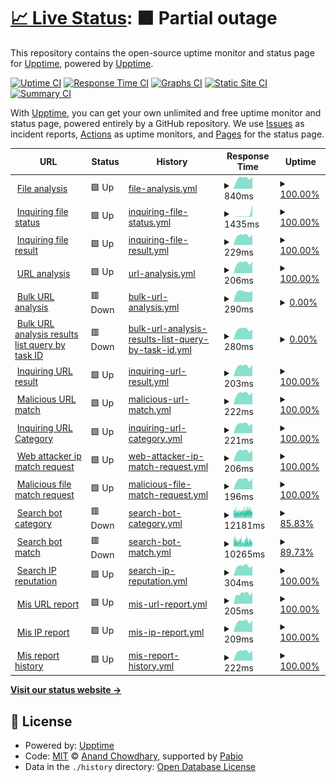 # [📈 Live Status](https://demo.upptime.js.org): <!--live status--> **🟧 Partial outage**

This repository contains the open-source uptime monitor and status page for [Upptime](https://upptime.js.org), powered by [Upptime](https://github.com/upptime/upptime).

[![Uptime CI](https://github.com/monitorapp-aicc/ailabs-status/workflows/Uptime%20CI/badge.svg)](https://github.com/monitorapp-aicc/ailabs-status/actions?query=workflow%3A%22Uptime+CI%22)
[![Response Time CI](https://github.com/monitorapp-aicc/ailabs-status/workflows/Response%20Time%20CI/badge.svg)](https://github.com/monitorapp-aicc/ailabs-status/actions?query=workflow%3A%22Response+Time+CI%22)
[![Graphs CI](https://github.com/monitorapp-aicc/ailabs-status/workflows/Graphs%20CI/badge.svg)](https://github.com/monitorapp-aicc/ailabs-status/actions?query=workflow%3A%22Graphs+CI%22)
[![Static Site CI](https://github.com/monitorapp-aicc/ailabs-status/workflows/Static%20Site%20CI/badge.svg)](https://github.com/monitorapp-aicc/ailabs-status/actions?query=workflow%3A%22Static+Site+CI%22)
[![Summary CI](https://github.com/monitorapp-aicc/ailabs-status/workflows/Summary%20CI/badge.svg)](https://github.com/monitorapp-aicc/ailabs-status/actions?query=workflow%3A%22Summary+CI%22)

With [Upptime](https://upptime.js.org), you can get your own unlimited and free uptime monitor and status page, powered entirely by a GitHub repository. We use [Issues](https://github.com/upptime/upptime/issues) as incident reports, [Actions](https://github.com/monitorapp-aicc/ailabs-status/actions) as uptime monitors, and [Pages](https://demo.upptime.js.org) for the status page.

<!--start: status pages-->
<!-- This summary is generated by Upptime (https://github.com/upptime/upptime) -->
<!-- Do not edit this manually, your changes will be overwritten -->
<!-- prettier-ignore -->
| URL | Status | History | Response Time | Uptime |
| --- | ------ | ------- | ------------- | ------ |
| <img alt="" src="https://icons.duckduckgo.com/ip3/ailabs-api.monitorapp.com.ico" height="13"> [File analysis](https://ailabs-api.monitorapp.com/v1/analysis/file) | 🟩 Up | [file-analysis.yml](https://github.com/monitorapp-aicc/ailabs-status/commits/HEAD/history/file-analysis.yml) | <details><summary><img alt="Response time graph" src="./graphs/file-analysis/response-time-week.png" height="20"> 840ms</summary><br><a href="https://monitorapp-aicc.github.io/ailabs-status/history/file-analysis"><img alt="Response time 813" src="https://img.shields.io/endpoint?url=https%3A%2F%2Fraw.githubusercontent.com%2Fmonitorapp-aicc%2Failabs-status%2FHEAD%2Fapi%2Ffile-analysis%2Fresponse-time.json"></a><br><a href="https://monitorapp-aicc.github.io/ailabs-status/history/file-analysis"><img alt="24-hour response time 928" src="https://img.shields.io/endpoint?url=https%3A%2F%2Fraw.githubusercontent.com%2Fmonitorapp-aicc%2Failabs-status%2FHEAD%2Fapi%2Ffile-analysis%2Fresponse-time-day.json"></a><br><a href="https://monitorapp-aicc.github.io/ailabs-status/history/file-analysis"><img alt="7-day response time 840" src="https://img.shields.io/endpoint?url=https%3A%2F%2Fraw.githubusercontent.com%2Fmonitorapp-aicc%2Failabs-status%2FHEAD%2Fapi%2Ffile-analysis%2Fresponse-time-week.json"></a><br><a href="https://monitorapp-aicc.github.io/ailabs-status/history/file-analysis"><img alt="30-day response time 857" src="https://img.shields.io/endpoint?url=https%3A%2F%2Fraw.githubusercontent.com%2Fmonitorapp-aicc%2Failabs-status%2FHEAD%2Fapi%2Ffile-analysis%2Fresponse-time-month.json"></a><br><a href="https://monitorapp-aicc.github.io/ailabs-status/history/file-analysis"><img alt="1-year response time 813" src="https://img.shields.io/endpoint?url=https%3A%2F%2Fraw.githubusercontent.com%2Fmonitorapp-aicc%2Failabs-status%2FHEAD%2Fapi%2Ffile-analysis%2Fresponse-time-year.json"></a></details> | <details><summary><a href="https://monitorapp-aicc.github.io/ailabs-status/history/file-analysis">100.00%</a></summary><a href="https://monitorapp-aicc.github.io/ailabs-status/history/file-analysis"><img alt="All-time uptime 97.05%" src="https://img.shields.io/endpoint?url=https%3A%2F%2Fraw.githubusercontent.com%2Fmonitorapp-aicc%2Failabs-status%2FHEAD%2Fapi%2Ffile-analysis%2Fuptime.json"></a><br><a href="https://monitorapp-aicc.github.io/ailabs-status/history/file-analysis"><img alt="24-hour uptime 100.00%" src="https://img.shields.io/endpoint?url=https%3A%2F%2Fraw.githubusercontent.com%2Fmonitorapp-aicc%2Failabs-status%2FHEAD%2Fapi%2Ffile-analysis%2Fuptime-day.json"></a><br><a href="https://monitorapp-aicc.github.io/ailabs-status/history/file-analysis"><img alt="7-day uptime 100.00%" src="https://img.shields.io/endpoint?url=https%3A%2F%2Fraw.githubusercontent.com%2Fmonitorapp-aicc%2Failabs-status%2FHEAD%2Fapi%2Ffile-analysis%2Fuptime-week.json"></a><br><a href="https://monitorapp-aicc.github.io/ailabs-status/history/file-analysis"><img alt="30-day uptime 100.00%" src="https://img.shields.io/endpoint?url=https%3A%2F%2Fraw.githubusercontent.com%2Fmonitorapp-aicc%2Failabs-status%2FHEAD%2Fapi%2Ffile-analysis%2Fuptime-month.json"></a><br><a href="https://monitorapp-aicc.github.io/ailabs-status/history/file-analysis"><img alt="1-year uptime 97.05%" src="https://img.shields.io/endpoint?url=https%3A%2F%2Fraw.githubusercontent.com%2Fmonitorapp-aicc%2Failabs-status%2FHEAD%2Fapi%2Ffile-analysis%2Fuptime-year.json"></a></details>
| <img alt="" src="https://icons.duckduckgo.com/ip3/ailabs-api.monitorapp.com.ico" height="13"> [Inquiring file status](https://ailabs-api.monitorapp.com/v1/analysis/file/status?id=100) | 🟩 Up | [inquiring-file-status.yml](https://github.com/monitorapp-aicc/ailabs-status/commits/HEAD/history/inquiring-file-status.yml) | <details><summary><img alt="Response time graph" src="./graphs/inquiring-file-status/response-time-week.png" height="20"> 1435ms</summary><br><a href="https://monitorapp-aicc.github.io/ailabs-status/history/inquiring-file-status"><img alt="Response time 574" src="https://img.shields.io/endpoint?url=https%3A%2F%2Fraw.githubusercontent.com%2Fmonitorapp-aicc%2Failabs-status%2FHEAD%2Fapi%2Finquiring-file-status%2Fresponse-time.json"></a><br><a href="https://monitorapp-aicc.github.io/ailabs-status/history/inquiring-file-status"><img alt="24-hour response time 7482" src="https://img.shields.io/endpoint?url=https%3A%2F%2Fraw.githubusercontent.com%2Fmonitorapp-aicc%2Failabs-status%2FHEAD%2Fapi%2Finquiring-file-status%2Fresponse-time-day.json"></a><br><a href="https://monitorapp-aicc.github.io/ailabs-status/history/inquiring-file-status"><img alt="7-day response time 1435" src="https://img.shields.io/endpoint?url=https%3A%2F%2Fraw.githubusercontent.com%2Fmonitorapp-aicc%2Failabs-status%2FHEAD%2Fapi%2Finquiring-file-status%2Fresponse-time-week.json"></a><br><a href="https://monitorapp-aicc.github.io/ailabs-status/history/inquiring-file-status"><img alt="30-day response time 786" src="https://img.shields.io/endpoint?url=https%3A%2F%2Fraw.githubusercontent.com%2Fmonitorapp-aicc%2Failabs-status%2FHEAD%2Fapi%2Finquiring-file-status%2Fresponse-time-month.json"></a><br><a href="https://monitorapp-aicc.github.io/ailabs-status/history/inquiring-file-status"><img alt="1-year response time 574" src="https://img.shields.io/endpoint?url=https%3A%2F%2Fraw.githubusercontent.com%2Fmonitorapp-aicc%2Failabs-status%2FHEAD%2Fapi%2Finquiring-file-status%2Fresponse-time-year.json"></a></details> | <details><summary><a href="https://monitorapp-aicc.github.io/ailabs-status/history/inquiring-file-status">100.00%</a></summary><a href="https://monitorapp-aicc.github.io/ailabs-status/history/inquiring-file-status"><img alt="All-time uptime 96.75%" src="https://img.shields.io/endpoint?url=https%3A%2F%2Fraw.githubusercontent.com%2Fmonitorapp-aicc%2Failabs-status%2FHEAD%2Fapi%2Finquiring-file-status%2Fuptime.json"></a><br><a href="https://monitorapp-aicc.github.io/ailabs-status/history/inquiring-file-status"><img alt="24-hour uptime 100.00%" src="https://img.shields.io/endpoint?url=https%3A%2F%2Fraw.githubusercontent.com%2Fmonitorapp-aicc%2Failabs-status%2FHEAD%2Fapi%2Finquiring-file-status%2Fuptime-day.json"></a><br><a href="https://monitorapp-aicc.github.io/ailabs-status/history/inquiring-file-status"><img alt="7-day uptime 100.00%" src="https://img.shields.io/endpoint?url=https%3A%2F%2Fraw.githubusercontent.com%2Fmonitorapp-aicc%2Failabs-status%2FHEAD%2Fapi%2Finquiring-file-status%2Fuptime-week.json"></a><br><a href="https://monitorapp-aicc.github.io/ailabs-status/history/inquiring-file-status"><img alt="30-day uptime 100.00%" src="https://img.shields.io/endpoint?url=https%3A%2F%2Fraw.githubusercontent.com%2Fmonitorapp-aicc%2Failabs-status%2FHEAD%2Fapi%2Finquiring-file-status%2Fuptime-month.json"></a><br><a href="https://monitorapp-aicc.github.io/ailabs-status/history/inquiring-file-status"><img alt="1-year uptime 96.75%" src="https://img.shields.io/endpoint?url=https%3A%2F%2Fraw.githubusercontent.com%2Fmonitorapp-aicc%2Failabs-status%2FHEAD%2Fapi%2Finquiring-file-status%2Fuptime-year.json"></a></details>
| <img alt="" src="https://icons.duckduckgo.com/ip3/ailabs-api.monitorapp.com.ico" height="13"> [Inquiring file result](https://ailabs-api.monitorapp.com/v1/analysis/file/result?id=100) | 🟩 Up | [inquiring-file-result.yml](https://github.com/monitorapp-aicc/ailabs-status/commits/HEAD/history/inquiring-file-result.yml) | <details><summary><img alt="Response time graph" src="./graphs/inquiring-file-result/response-time-week.png" height="20"> 229ms</summary><br><a href="https://monitorapp-aicc.github.io/ailabs-status/history/inquiring-file-result"><img alt="Response time 338" src="https://img.shields.io/endpoint?url=https%3A%2F%2Fraw.githubusercontent.com%2Fmonitorapp-aicc%2Failabs-status%2FHEAD%2Fapi%2Finquiring-file-result%2Fresponse-time.json"></a><br><a href="https://monitorapp-aicc.github.io/ailabs-status/history/inquiring-file-result"><img alt="24-hour response time 248" src="https://img.shields.io/endpoint?url=https%3A%2F%2Fraw.githubusercontent.com%2Fmonitorapp-aicc%2Failabs-status%2FHEAD%2Fapi%2Finquiring-file-result%2Fresponse-time-day.json"></a><br><a href="https://monitorapp-aicc.github.io/ailabs-status/history/inquiring-file-result"><img alt="7-day response time 229" src="https://img.shields.io/endpoint?url=https%3A%2F%2Fraw.githubusercontent.com%2Fmonitorapp-aicc%2Failabs-status%2FHEAD%2Fapi%2Finquiring-file-result%2Fresponse-time-week.json"></a><br><a href="https://monitorapp-aicc.github.io/ailabs-status/history/inquiring-file-result"><img alt="30-day response time 594" src="https://img.shields.io/endpoint?url=https%3A%2F%2Fraw.githubusercontent.com%2Fmonitorapp-aicc%2Failabs-status%2FHEAD%2Fapi%2Finquiring-file-result%2Fresponse-time-month.json"></a><br><a href="https://monitorapp-aicc.github.io/ailabs-status/history/inquiring-file-result"><img alt="1-year response time 338" src="https://img.shields.io/endpoint?url=https%3A%2F%2Fraw.githubusercontent.com%2Fmonitorapp-aicc%2Failabs-status%2FHEAD%2Fapi%2Finquiring-file-result%2Fresponse-time-year.json"></a></details> | <details><summary><a href="https://monitorapp-aicc.github.io/ailabs-status/history/inquiring-file-result">100.00%</a></summary><a href="https://monitorapp-aicc.github.io/ailabs-status/history/inquiring-file-result"><img alt="All-time uptime 96.73%" src="https://img.shields.io/endpoint?url=https%3A%2F%2Fraw.githubusercontent.com%2Fmonitorapp-aicc%2Failabs-status%2FHEAD%2Fapi%2Finquiring-file-result%2Fuptime.json"></a><br><a href="https://monitorapp-aicc.github.io/ailabs-status/history/inquiring-file-result"><img alt="24-hour uptime 100.00%" src="https://img.shields.io/endpoint?url=https%3A%2F%2Fraw.githubusercontent.com%2Fmonitorapp-aicc%2Failabs-status%2FHEAD%2Fapi%2Finquiring-file-result%2Fuptime-day.json"></a><br><a href="https://monitorapp-aicc.github.io/ailabs-status/history/inquiring-file-result"><img alt="7-day uptime 100.00%" src="https://img.shields.io/endpoint?url=https%3A%2F%2Fraw.githubusercontent.com%2Fmonitorapp-aicc%2Failabs-status%2FHEAD%2Fapi%2Finquiring-file-result%2Fuptime-week.json"></a><br><a href="https://monitorapp-aicc.github.io/ailabs-status/history/inquiring-file-result"><img alt="30-day uptime 99.95%" src="https://img.shields.io/endpoint?url=https%3A%2F%2Fraw.githubusercontent.com%2Fmonitorapp-aicc%2Failabs-status%2FHEAD%2Fapi%2Finquiring-file-result%2Fuptime-month.json"></a><br><a href="https://monitorapp-aicc.github.io/ailabs-status/history/inquiring-file-result"><img alt="1-year uptime 96.73%" src="https://img.shields.io/endpoint?url=https%3A%2F%2Fraw.githubusercontent.com%2Fmonitorapp-aicc%2Failabs-status%2FHEAD%2Fapi%2Finquiring-file-result%2Fuptime-year.json"></a></details>
| <img alt="" src="https://icons.duckduckgo.com/ip3/ailabs-api.monitorapp.com.ico" height="13"> [URL analysis](https://ailabs-api.monitorapp.com/v1/analysis/url) | 🟩 Up | [url-analysis.yml](https://github.com/monitorapp-aicc/ailabs-status/commits/HEAD/history/url-analysis.yml) | <details><summary><img alt="Response time graph" src="./graphs/url-analysis/response-time-week.png" height="20"> 206ms</summary><br><a href="https://monitorapp-aicc.github.io/ailabs-status/history/url-analysis"><img alt="Response time 228" src="https://img.shields.io/endpoint?url=https%3A%2F%2Fraw.githubusercontent.com%2Fmonitorapp-aicc%2Failabs-status%2FHEAD%2Fapi%2Furl-analysis%2Fresponse-time.json"></a><br><a href="https://monitorapp-aicc.github.io/ailabs-status/history/url-analysis"><img alt="24-hour response time 226" src="https://img.shields.io/endpoint?url=https%3A%2F%2Fraw.githubusercontent.com%2Fmonitorapp-aicc%2Failabs-status%2FHEAD%2Fapi%2Furl-analysis%2Fresponse-time-day.json"></a><br><a href="https://monitorapp-aicc.github.io/ailabs-status/history/url-analysis"><img alt="7-day response time 206" src="https://img.shields.io/endpoint?url=https%3A%2F%2Fraw.githubusercontent.com%2Fmonitorapp-aicc%2Failabs-status%2FHEAD%2Fapi%2Furl-analysis%2Fresponse-time-week.json"></a><br><a href="https://monitorapp-aicc.github.io/ailabs-status/history/url-analysis"><img alt="30-day response time 232" src="https://img.shields.io/endpoint?url=https%3A%2F%2Fraw.githubusercontent.com%2Fmonitorapp-aicc%2Failabs-status%2FHEAD%2Fapi%2Furl-analysis%2Fresponse-time-month.json"></a><br><a href="https://monitorapp-aicc.github.io/ailabs-status/history/url-analysis"><img alt="1-year response time 228" src="https://img.shields.io/endpoint?url=https%3A%2F%2Fraw.githubusercontent.com%2Fmonitorapp-aicc%2Failabs-status%2FHEAD%2Fapi%2Furl-analysis%2Fresponse-time-year.json"></a></details> | <details><summary><a href="https://monitorapp-aicc.github.io/ailabs-status/history/url-analysis">100.00%</a></summary><a href="https://monitorapp-aicc.github.io/ailabs-status/history/url-analysis"><img alt="All-time uptime 96.71%" src="https://img.shields.io/endpoint?url=https%3A%2F%2Fraw.githubusercontent.com%2Fmonitorapp-aicc%2Failabs-status%2FHEAD%2Fapi%2Furl-analysis%2Fuptime.json"></a><br><a href="https://monitorapp-aicc.github.io/ailabs-status/history/url-analysis"><img alt="24-hour uptime 100.00%" src="https://img.shields.io/endpoint?url=https%3A%2F%2Fraw.githubusercontent.com%2Fmonitorapp-aicc%2Failabs-status%2FHEAD%2Fapi%2Furl-analysis%2Fuptime-day.json"></a><br><a href="https://monitorapp-aicc.github.io/ailabs-status/history/url-analysis"><img alt="7-day uptime 100.00%" src="https://img.shields.io/endpoint?url=https%3A%2F%2Fraw.githubusercontent.com%2Fmonitorapp-aicc%2Failabs-status%2FHEAD%2Fapi%2Furl-analysis%2Fuptime-week.json"></a><br><a href="https://monitorapp-aicc.github.io/ailabs-status/history/url-analysis"><img alt="30-day uptime 100.00%" src="https://img.shields.io/endpoint?url=https%3A%2F%2Fraw.githubusercontent.com%2Fmonitorapp-aicc%2Failabs-status%2FHEAD%2Fapi%2Furl-analysis%2Fuptime-month.json"></a><br><a href="https://monitorapp-aicc.github.io/ailabs-status/history/url-analysis"><img alt="1-year uptime 96.71%" src="https://img.shields.io/endpoint?url=https%3A%2F%2Fraw.githubusercontent.com%2Fmonitorapp-aicc%2Failabs-status%2FHEAD%2Fapi%2Furl-analysis%2Fuptime-year.json"></a></details>
| <img alt="" src="https://icons.duckduckgo.com/ip3/ailabs-api.monitorapp.com.ico" height="13"> [Bulk URL analysis](https://ailabs-api.monitorapp.com/v1/analysis/url/bulk) | 🟥 Down | [bulk-url-analysis.yml](https://github.com/monitorapp-aicc/ailabs-status/commits/HEAD/history/bulk-url-analysis.yml) | <details><summary><img alt="Response time graph" src="./graphs/bulk-url-analysis/response-time-week.png" height="20"> 290ms</summary><br><a href="https://monitorapp-aicc.github.io/ailabs-status/history/bulk-url-analysis"><img alt="Response time 223" src="https://img.shields.io/endpoint?url=https%3A%2F%2Fraw.githubusercontent.com%2Fmonitorapp-aicc%2Failabs-status%2FHEAD%2Fapi%2Fbulk-url-analysis%2Fresponse-time.json"></a><br><a href="https://monitorapp-aicc.github.io/ailabs-status/history/bulk-url-analysis"><img alt="24-hour response time 304" src="https://img.shields.io/endpoint?url=https%3A%2F%2Fraw.githubusercontent.com%2Fmonitorapp-aicc%2Failabs-status%2FHEAD%2Fapi%2Fbulk-url-analysis%2Fresponse-time-day.json"></a><br><a href="https://monitorapp-aicc.github.io/ailabs-status/history/bulk-url-analysis"><img alt="7-day response time 290" src="https://img.shields.io/endpoint?url=https%3A%2F%2Fraw.githubusercontent.com%2Fmonitorapp-aicc%2Failabs-status%2FHEAD%2Fapi%2Fbulk-url-analysis%2Fresponse-time-week.json"></a><br><a href="https://monitorapp-aicc.github.io/ailabs-status/history/bulk-url-analysis"><img alt="30-day response time 292" src="https://img.shields.io/endpoint?url=https%3A%2F%2Fraw.githubusercontent.com%2Fmonitorapp-aicc%2Failabs-status%2FHEAD%2Fapi%2Fbulk-url-analysis%2Fresponse-time-month.json"></a><br><a href="https://monitorapp-aicc.github.io/ailabs-status/history/bulk-url-analysis"><img alt="1-year response time 223" src="https://img.shields.io/endpoint?url=https%3A%2F%2Fraw.githubusercontent.com%2Fmonitorapp-aicc%2Failabs-status%2FHEAD%2Fapi%2Fbulk-url-analysis%2Fresponse-time-year.json"></a></details> | <details><summary><a href="https://monitorapp-aicc.github.io/ailabs-status/history/bulk-url-analysis">0.00%</a></summary><a href="https://monitorapp-aicc.github.io/ailabs-status/history/bulk-url-analysis"><img alt="All-time uptime 27.99%" src="https://img.shields.io/endpoint?url=https%3A%2F%2Fraw.githubusercontent.com%2Fmonitorapp-aicc%2Failabs-status%2FHEAD%2Fapi%2Fbulk-url-analysis%2Fuptime.json"></a><br><a href="https://monitorapp-aicc.github.io/ailabs-status/history/bulk-url-analysis"><img alt="24-hour uptime 0.00%" src="https://img.shields.io/endpoint?url=https%3A%2F%2Fraw.githubusercontent.com%2Fmonitorapp-aicc%2Failabs-status%2FHEAD%2Fapi%2Fbulk-url-analysis%2Fuptime-day.json"></a><br><a href="https://monitorapp-aicc.github.io/ailabs-status/history/bulk-url-analysis"><img alt="7-day uptime 0.00%" src="https://img.shields.io/endpoint?url=https%3A%2F%2Fraw.githubusercontent.com%2Fmonitorapp-aicc%2Failabs-status%2FHEAD%2Fapi%2Fbulk-url-analysis%2Fuptime-week.json"></a><br><a href="https://monitorapp-aicc.github.io/ailabs-status/history/bulk-url-analysis"><img alt="30-day uptime 0.00%" src="https://img.shields.io/endpoint?url=https%3A%2F%2Fraw.githubusercontent.com%2Fmonitorapp-aicc%2Failabs-status%2FHEAD%2Fapi%2Fbulk-url-analysis%2Fuptime-month.json"></a><br><a href="https://monitorapp-aicc.github.io/ailabs-status/history/bulk-url-analysis"><img alt="1-year uptime 27.99%" src="https://img.shields.io/endpoint?url=https%3A%2F%2Fraw.githubusercontent.com%2Fmonitorapp-aicc%2Failabs-status%2FHEAD%2Fapi%2Fbulk-url-analysis%2Fuptime-year.json"></a></details>
| <img alt="" src="https://icons.duckduckgo.com/ip3/ailabs-api.monitorapp.com.ico" height="13"> [Bulk URL analysis results list query by task ID](https://ailabs-api.monitorapp.com/v1/analysis/url/bulk/task_list) | 🟥 Down | [bulk-url-analysis-results-list-query-by-task-id.yml](https://github.com/monitorapp-aicc/ailabs-status/commits/HEAD/history/bulk-url-analysis-results-list-query-by-task-id.yml) | <details><summary><img alt="Response time graph" src="./graphs/bulk-url-analysis-results-list-query-by-task-id/response-time-week.png" height="20"> 280ms</summary><br><a href="https://monitorapp-aicc.github.io/ailabs-status/history/bulk-url-analysis-results-list-query-by-task-id"><img alt="Response time 213" src="https://img.shields.io/endpoint?url=https%3A%2F%2Fraw.githubusercontent.com%2Fmonitorapp-aicc%2Failabs-status%2FHEAD%2Fapi%2Fbulk-url-analysis-results-list-query-by-task-id%2Fresponse-time.json"></a><br><a href="https://monitorapp-aicc.github.io/ailabs-status/history/bulk-url-analysis-results-list-query-by-task-id"><img alt="24-hour response time 283" src="https://img.shields.io/endpoint?url=https%3A%2F%2Fraw.githubusercontent.com%2Fmonitorapp-aicc%2Failabs-status%2FHEAD%2Fapi%2Fbulk-url-analysis-results-list-query-by-task-id%2Fresponse-time-day.json"></a><br><a href="https://monitorapp-aicc.github.io/ailabs-status/history/bulk-url-analysis-results-list-query-by-task-id"><img alt="7-day response time 280" src="https://img.shields.io/endpoint?url=https%3A%2F%2Fraw.githubusercontent.com%2Fmonitorapp-aicc%2Failabs-status%2FHEAD%2Fapi%2Fbulk-url-analysis-results-list-query-by-task-id%2Fresponse-time-week.json"></a><br><a href="https://monitorapp-aicc.github.io/ailabs-status/history/bulk-url-analysis-results-list-query-by-task-id"><img alt="30-day response time 289" src="https://img.shields.io/endpoint?url=https%3A%2F%2Fraw.githubusercontent.com%2Fmonitorapp-aicc%2Failabs-status%2FHEAD%2Fapi%2Fbulk-url-analysis-results-list-query-by-task-id%2Fresponse-time-month.json"></a><br><a href="https://monitorapp-aicc.github.io/ailabs-status/history/bulk-url-analysis-results-list-query-by-task-id"><img alt="1-year response time 213" src="https://img.shields.io/endpoint?url=https%3A%2F%2Fraw.githubusercontent.com%2Fmonitorapp-aicc%2Failabs-status%2FHEAD%2Fapi%2Fbulk-url-analysis-results-list-query-by-task-id%2Fresponse-time-year.json"></a></details> | <details><summary><a href="https://monitorapp-aicc.github.io/ailabs-status/history/bulk-url-analysis-results-list-query-by-task-id">0.00%</a></summary><a href="https://monitorapp-aicc.github.io/ailabs-status/history/bulk-url-analysis-results-list-query-by-task-id"><img alt="All-time uptime 27.99%" src="https://img.shields.io/endpoint?url=https%3A%2F%2Fraw.githubusercontent.com%2Fmonitorapp-aicc%2Failabs-status%2FHEAD%2Fapi%2Fbulk-url-analysis-results-list-query-by-task-id%2Fuptime.json"></a><br><a href="https://monitorapp-aicc.github.io/ailabs-status/history/bulk-url-analysis-results-list-query-by-task-id"><img alt="24-hour uptime 0.00%" src="https://img.shields.io/endpoint?url=https%3A%2F%2Fraw.githubusercontent.com%2Fmonitorapp-aicc%2Failabs-status%2FHEAD%2Fapi%2Fbulk-url-analysis-results-list-query-by-task-id%2Fuptime-day.json"></a><br><a href="https://monitorapp-aicc.github.io/ailabs-status/history/bulk-url-analysis-results-list-query-by-task-id"><img alt="7-day uptime 0.00%" src="https://img.shields.io/endpoint?url=https%3A%2F%2Fraw.githubusercontent.com%2Fmonitorapp-aicc%2Failabs-status%2FHEAD%2Fapi%2Fbulk-url-analysis-results-list-query-by-task-id%2Fuptime-week.json"></a><br><a href="https://monitorapp-aicc.github.io/ailabs-status/history/bulk-url-analysis-results-list-query-by-task-id"><img alt="30-day uptime 0.00%" src="https://img.shields.io/endpoint?url=https%3A%2F%2Fraw.githubusercontent.com%2Fmonitorapp-aicc%2Failabs-status%2FHEAD%2Fapi%2Fbulk-url-analysis-results-list-query-by-task-id%2Fuptime-month.json"></a><br><a href="https://monitorapp-aicc.github.io/ailabs-status/history/bulk-url-analysis-results-list-query-by-task-id"><img alt="1-year uptime 27.99%" src="https://img.shields.io/endpoint?url=https%3A%2F%2Fraw.githubusercontent.com%2Fmonitorapp-aicc%2Failabs-status%2FHEAD%2Fapi%2Fbulk-url-analysis-results-list-query-by-task-id%2Fuptime-year.json"></a></details>
| <img alt="" src="https://icons.duckduckgo.com/ip3/ailabs-api.monitorapp.com.ico" height="13"> [Inquiring URL result](https://ailabs-api.monitorapp.com/v1/analysis/url/result?id=50341510-4e57-4b99-a398-97c43a79d9c5) | 🟩 Up | [inquiring-url-result.yml](https://github.com/monitorapp-aicc/ailabs-status/commits/HEAD/history/inquiring-url-result.yml) | <details><summary><img alt="Response time graph" src="./graphs/inquiring-url-result/response-time-week.png" height="20"> 203ms</summary><br><a href="https://monitorapp-aicc.github.io/ailabs-status/history/inquiring-url-result"><img alt="Response time 414" src="https://img.shields.io/endpoint?url=https%3A%2F%2Fraw.githubusercontent.com%2Fmonitorapp-aicc%2Failabs-status%2FHEAD%2Fapi%2Finquiring-url-result%2Fresponse-time.json"></a><br><a href="https://monitorapp-aicc.github.io/ailabs-status/history/inquiring-url-result"><img alt="24-hour response time 224" src="https://img.shields.io/endpoint?url=https%3A%2F%2Fraw.githubusercontent.com%2Fmonitorapp-aicc%2Failabs-status%2FHEAD%2Fapi%2Finquiring-url-result%2Fresponse-time-day.json"></a><br><a href="https://monitorapp-aicc.github.io/ailabs-status/history/inquiring-url-result"><img alt="7-day response time 203" src="https://img.shields.io/endpoint?url=https%3A%2F%2Fraw.githubusercontent.com%2Fmonitorapp-aicc%2Failabs-status%2FHEAD%2Fapi%2Finquiring-url-result%2Fresponse-time-week.json"></a><br><a href="https://monitorapp-aicc.github.io/ailabs-status/history/inquiring-url-result"><img alt="30-day response time 271" src="https://img.shields.io/endpoint?url=https%3A%2F%2Fraw.githubusercontent.com%2Fmonitorapp-aicc%2Failabs-status%2FHEAD%2Fapi%2Finquiring-url-result%2Fresponse-time-month.json"></a><br><a href="https://monitorapp-aicc.github.io/ailabs-status/history/inquiring-url-result"><img alt="1-year response time 414" src="https://img.shields.io/endpoint?url=https%3A%2F%2Fraw.githubusercontent.com%2Fmonitorapp-aicc%2Failabs-status%2FHEAD%2Fapi%2Finquiring-url-result%2Fresponse-time-year.json"></a></details> | <details><summary><a href="https://monitorapp-aicc.github.io/ailabs-status/history/inquiring-url-result">100.00%</a></summary><a href="https://monitorapp-aicc.github.io/ailabs-status/history/inquiring-url-result"><img alt="All-time uptime 67.66%" src="https://img.shields.io/endpoint?url=https%3A%2F%2Fraw.githubusercontent.com%2Fmonitorapp-aicc%2Failabs-status%2FHEAD%2Fapi%2Finquiring-url-result%2Fuptime.json"></a><br><a href="https://monitorapp-aicc.github.io/ailabs-status/history/inquiring-url-result"><img alt="24-hour uptime 100.00%" src="https://img.shields.io/endpoint?url=https%3A%2F%2Fraw.githubusercontent.com%2Fmonitorapp-aicc%2Failabs-status%2FHEAD%2Fapi%2Finquiring-url-result%2Fuptime-day.json"></a><br><a href="https://monitorapp-aicc.github.io/ailabs-status/history/inquiring-url-result"><img alt="7-day uptime 100.00%" src="https://img.shields.io/endpoint?url=https%3A%2F%2Fraw.githubusercontent.com%2Fmonitorapp-aicc%2Failabs-status%2FHEAD%2Fapi%2Finquiring-url-result%2Fuptime-week.json"></a><br><a href="https://monitorapp-aicc.github.io/ailabs-status/history/inquiring-url-result"><img alt="30-day uptime 100.00%" src="https://img.shields.io/endpoint?url=https%3A%2F%2Fraw.githubusercontent.com%2Fmonitorapp-aicc%2Failabs-status%2FHEAD%2Fapi%2Finquiring-url-result%2Fuptime-month.json"></a><br><a href="https://monitorapp-aicc.github.io/ailabs-status/history/inquiring-url-result"><img alt="1-year uptime 67.66%" src="https://img.shields.io/endpoint?url=https%3A%2F%2Fraw.githubusercontent.com%2Fmonitorapp-aicc%2Failabs-status%2FHEAD%2Fapi%2Finquiring-url-result%2Fuptime-year.json"></a></details>
| <img alt="" src="https://icons.duckduckgo.com/ip3/ailabs-api.monitorapp.com.ico" height="13"> [Malicious URL match](https://ailabs-api.monitorapp.com/v1/search/url/malicious) | 🟩 Up | [malicious-url-match.yml](https://github.com/monitorapp-aicc/ailabs-status/commits/HEAD/history/malicious-url-match.yml) | <details><summary><img alt="Response time graph" src="./graphs/malicious-url-match/response-time-week.png" height="20"> 222ms</summary><br><a href="https://monitorapp-aicc.github.io/ailabs-status/history/malicious-url-match"><img alt="Response time 218" src="https://img.shields.io/endpoint?url=https%3A%2F%2Fraw.githubusercontent.com%2Fmonitorapp-aicc%2Failabs-status%2FHEAD%2Fapi%2Fmalicious-url-match%2Fresponse-time.json"></a><br><a href="https://monitorapp-aicc.github.io/ailabs-status/history/malicious-url-match"><img alt="24-hour response time 242" src="https://img.shields.io/endpoint?url=https%3A%2F%2Fraw.githubusercontent.com%2Fmonitorapp-aicc%2Failabs-status%2FHEAD%2Fapi%2Fmalicious-url-match%2Fresponse-time-day.json"></a><br><a href="https://monitorapp-aicc.github.io/ailabs-status/history/malicious-url-match"><img alt="7-day response time 222" src="https://img.shields.io/endpoint?url=https%3A%2F%2Fraw.githubusercontent.com%2Fmonitorapp-aicc%2Failabs-status%2FHEAD%2Fapi%2Fmalicious-url-match%2Fresponse-time-week.json"></a><br><a href="https://monitorapp-aicc.github.io/ailabs-status/history/malicious-url-match"><img alt="30-day response time 230" src="https://img.shields.io/endpoint?url=https%3A%2F%2Fraw.githubusercontent.com%2Fmonitorapp-aicc%2Failabs-status%2FHEAD%2Fapi%2Fmalicious-url-match%2Fresponse-time-month.json"></a><br><a href="https://monitorapp-aicc.github.io/ailabs-status/history/malicious-url-match"><img alt="1-year response time 218" src="https://img.shields.io/endpoint?url=https%3A%2F%2Fraw.githubusercontent.com%2Fmonitorapp-aicc%2Failabs-status%2FHEAD%2Fapi%2Fmalicious-url-match%2Fresponse-time-year.json"></a></details> | <details><summary><a href="https://monitorapp-aicc.github.io/ailabs-status/history/malicious-url-match">100.00%</a></summary><a href="https://monitorapp-aicc.github.io/ailabs-status/history/malicious-url-match"><img alt="All-time uptime 96.71%" src="https://img.shields.io/endpoint?url=https%3A%2F%2Fraw.githubusercontent.com%2Fmonitorapp-aicc%2Failabs-status%2FHEAD%2Fapi%2Fmalicious-url-match%2Fuptime.json"></a><br><a href="https://monitorapp-aicc.github.io/ailabs-status/history/malicious-url-match"><img alt="24-hour uptime 100.00%" src="https://img.shields.io/endpoint?url=https%3A%2F%2Fraw.githubusercontent.com%2Fmonitorapp-aicc%2Failabs-status%2FHEAD%2Fapi%2Fmalicious-url-match%2Fuptime-day.json"></a><br><a href="https://monitorapp-aicc.github.io/ailabs-status/history/malicious-url-match"><img alt="7-day uptime 100.00%" src="https://img.shields.io/endpoint?url=https%3A%2F%2Fraw.githubusercontent.com%2Fmonitorapp-aicc%2Failabs-status%2FHEAD%2Fapi%2Fmalicious-url-match%2Fuptime-week.json"></a><br><a href="https://monitorapp-aicc.github.io/ailabs-status/history/malicious-url-match"><img alt="30-day uptime 100.00%" src="https://img.shields.io/endpoint?url=https%3A%2F%2Fraw.githubusercontent.com%2Fmonitorapp-aicc%2Failabs-status%2FHEAD%2Fapi%2Fmalicious-url-match%2Fuptime-month.json"></a><br><a href="https://monitorapp-aicc.github.io/ailabs-status/history/malicious-url-match"><img alt="1-year uptime 96.71%" src="https://img.shields.io/endpoint?url=https%3A%2F%2Fraw.githubusercontent.com%2Fmonitorapp-aicc%2Failabs-status%2FHEAD%2Fapi%2Fmalicious-url-match%2Fuptime-year.json"></a></details>
| <img alt="" src="https://icons.duckduckgo.com/ip3/ailabs-api.monitorapp.com.ico" height="13"> [Inquiring URL Category](https://ailabs-api.monitorapp.com/v1/search/url/category) | 🟩 Up | [inquiring-url-category.yml](https://github.com/monitorapp-aicc/ailabs-status/commits/HEAD/history/inquiring-url-category.yml) | <details><summary><img alt="Response time graph" src="./graphs/inquiring-url-category/response-time-week.png" height="20"> 221ms</summary><br><a href="https://monitorapp-aicc.github.io/ailabs-status/history/inquiring-url-category"><img alt="Response time 215" src="https://img.shields.io/endpoint?url=https%3A%2F%2Fraw.githubusercontent.com%2Fmonitorapp-aicc%2Failabs-status%2FHEAD%2Fapi%2Finquiring-url-category%2Fresponse-time.json"></a><br><a href="https://monitorapp-aicc.github.io/ailabs-status/history/inquiring-url-category"><img alt="24-hour response time 239" src="https://img.shields.io/endpoint?url=https%3A%2F%2Fraw.githubusercontent.com%2Fmonitorapp-aicc%2Failabs-status%2FHEAD%2Fapi%2Finquiring-url-category%2Fresponse-time-day.json"></a><br><a href="https://monitorapp-aicc.github.io/ailabs-status/history/inquiring-url-category"><img alt="7-day response time 221" src="https://img.shields.io/endpoint?url=https%3A%2F%2Fraw.githubusercontent.com%2Fmonitorapp-aicc%2Failabs-status%2FHEAD%2Fapi%2Finquiring-url-category%2Fresponse-time-week.json"></a><br><a href="https://monitorapp-aicc.github.io/ailabs-status/history/inquiring-url-category"><img alt="30-day response time 231" src="https://img.shields.io/endpoint?url=https%3A%2F%2Fraw.githubusercontent.com%2Fmonitorapp-aicc%2Failabs-status%2FHEAD%2Fapi%2Finquiring-url-category%2Fresponse-time-month.json"></a><br><a href="https://monitorapp-aicc.github.io/ailabs-status/history/inquiring-url-category"><img alt="1-year response time 215" src="https://img.shields.io/endpoint?url=https%3A%2F%2Fraw.githubusercontent.com%2Fmonitorapp-aicc%2Failabs-status%2FHEAD%2Fapi%2Finquiring-url-category%2Fresponse-time-year.json"></a></details> | <details><summary><a href="https://monitorapp-aicc.github.io/ailabs-status/history/inquiring-url-category">100.00%</a></summary><a href="https://monitorapp-aicc.github.io/ailabs-status/history/inquiring-url-category"><img alt="All-time uptime 96.71%" src="https://img.shields.io/endpoint?url=https%3A%2F%2Fraw.githubusercontent.com%2Fmonitorapp-aicc%2Failabs-status%2FHEAD%2Fapi%2Finquiring-url-category%2Fuptime.json"></a><br><a href="https://monitorapp-aicc.github.io/ailabs-status/history/inquiring-url-category"><img alt="24-hour uptime 100.00%" src="https://img.shields.io/endpoint?url=https%3A%2F%2Fraw.githubusercontent.com%2Fmonitorapp-aicc%2Failabs-status%2FHEAD%2Fapi%2Finquiring-url-category%2Fuptime-day.json"></a><br><a href="https://monitorapp-aicc.github.io/ailabs-status/history/inquiring-url-category"><img alt="7-day uptime 100.00%" src="https://img.shields.io/endpoint?url=https%3A%2F%2Fraw.githubusercontent.com%2Fmonitorapp-aicc%2Failabs-status%2FHEAD%2Fapi%2Finquiring-url-category%2Fuptime-week.json"></a><br><a href="https://monitorapp-aicc.github.io/ailabs-status/history/inquiring-url-category"><img alt="30-day uptime 100.00%" src="https://img.shields.io/endpoint?url=https%3A%2F%2Fraw.githubusercontent.com%2Fmonitorapp-aicc%2Failabs-status%2FHEAD%2Fapi%2Finquiring-url-category%2Fuptime-month.json"></a><br><a href="https://monitorapp-aicc.github.io/ailabs-status/history/inquiring-url-category"><img alt="1-year uptime 96.71%" src="https://img.shields.io/endpoint?url=https%3A%2F%2Fraw.githubusercontent.com%2Fmonitorapp-aicc%2Failabs-status%2FHEAD%2Fapi%2Finquiring-url-category%2Fuptime-year.json"></a></details>
| <img alt="" src="https://icons.duckduckgo.com/ip3/ailabs-api.monitorapp.com.ico" height="13"> [Web attacker ip match request](https://ailabs-api.monitorapp.com/v1/search/ip/attacker) | 🟩 Up | [web-attacker-ip-match-request.yml](https://github.com/monitorapp-aicc/ailabs-status/commits/HEAD/history/web-attacker-ip-match-request.yml) | <details><summary><img alt="Response time graph" src="./graphs/web-attacker-ip-match-request/response-time-week.png" height="20"> 206ms</summary><br><a href="https://monitorapp-aicc.github.io/ailabs-status/history/web-attacker-ip-match-request"><img alt="Response time 205" src="https://img.shields.io/endpoint?url=https%3A%2F%2Fraw.githubusercontent.com%2Fmonitorapp-aicc%2Failabs-status%2FHEAD%2Fapi%2Fweb-attacker-ip-match-request%2Fresponse-time.json"></a><br><a href="https://monitorapp-aicc.github.io/ailabs-status/history/web-attacker-ip-match-request"><img alt="24-hour response time 226" src="https://img.shields.io/endpoint?url=https%3A%2F%2Fraw.githubusercontent.com%2Fmonitorapp-aicc%2Failabs-status%2FHEAD%2Fapi%2Fweb-attacker-ip-match-request%2Fresponse-time-day.json"></a><br><a href="https://monitorapp-aicc.github.io/ailabs-status/history/web-attacker-ip-match-request"><img alt="7-day response time 206" src="https://img.shields.io/endpoint?url=https%3A%2F%2Fraw.githubusercontent.com%2Fmonitorapp-aicc%2Failabs-status%2FHEAD%2Fapi%2Fweb-attacker-ip-match-request%2Fresponse-time-week.json"></a><br><a href="https://monitorapp-aicc.github.io/ailabs-status/history/web-attacker-ip-match-request"><img alt="30-day response time 214" src="https://img.shields.io/endpoint?url=https%3A%2F%2Fraw.githubusercontent.com%2Fmonitorapp-aicc%2Failabs-status%2FHEAD%2Fapi%2Fweb-attacker-ip-match-request%2Fresponse-time-month.json"></a><br><a href="https://monitorapp-aicc.github.io/ailabs-status/history/web-attacker-ip-match-request"><img alt="1-year response time 205" src="https://img.shields.io/endpoint?url=https%3A%2F%2Fraw.githubusercontent.com%2Fmonitorapp-aicc%2Failabs-status%2FHEAD%2Fapi%2Fweb-attacker-ip-match-request%2Fresponse-time-year.json"></a></details> | <details><summary><a href="https://monitorapp-aicc.github.io/ailabs-status/history/web-attacker-ip-match-request">100.00%</a></summary><a href="https://monitorapp-aicc.github.io/ailabs-status/history/web-attacker-ip-match-request"><img alt="All-time uptime 96.71%" src="https://img.shields.io/endpoint?url=https%3A%2F%2Fraw.githubusercontent.com%2Fmonitorapp-aicc%2Failabs-status%2FHEAD%2Fapi%2Fweb-attacker-ip-match-request%2Fuptime.json"></a><br><a href="https://monitorapp-aicc.github.io/ailabs-status/history/web-attacker-ip-match-request"><img alt="24-hour uptime 100.00%" src="https://img.shields.io/endpoint?url=https%3A%2F%2Fraw.githubusercontent.com%2Fmonitorapp-aicc%2Failabs-status%2FHEAD%2Fapi%2Fweb-attacker-ip-match-request%2Fuptime-day.json"></a><br><a href="https://monitorapp-aicc.github.io/ailabs-status/history/web-attacker-ip-match-request"><img alt="7-day uptime 100.00%" src="https://img.shields.io/endpoint?url=https%3A%2F%2Fraw.githubusercontent.com%2Fmonitorapp-aicc%2Failabs-status%2FHEAD%2Fapi%2Fweb-attacker-ip-match-request%2Fuptime-week.json"></a><br><a href="https://monitorapp-aicc.github.io/ailabs-status/history/web-attacker-ip-match-request"><img alt="30-day uptime 100.00%" src="https://img.shields.io/endpoint?url=https%3A%2F%2Fraw.githubusercontent.com%2Fmonitorapp-aicc%2Failabs-status%2FHEAD%2Fapi%2Fweb-attacker-ip-match-request%2Fuptime-month.json"></a><br><a href="https://monitorapp-aicc.github.io/ailabs-status/history/web-attacker-ip-match-request"><img alt="1-year uptime 96.71%" src="https://img.shields.io/endpoint?url=https%3A%2F%2Fraw.githubusercontent.com%2Fmonitorapp-aicc%2Failabs-status%2FHEAD%2Fapi%2Fweb-attacker-ip-match-request%2Fuptime-year.json"></a></details>
| <img alt="" src="https://icons.duckduckgo.com/ip3/ailabs-api.monitorapp.com.ico" height="13"> [Malicious file match request](https://ailabs-api.monitorapp.com/v1/search/file/malicious) | 🟩 Up | [malicious-file-match-request.yml](https://github.com/monitorapp-aicc/ailabs-status/commits/HEAD/history/malicious-file-match-request.yml) | <details><summary><img alt="Response time graph" src="./graphs/malicious-file-match-request/response-time-week.png" height="20"> 196ms</summary><br><a href="https://monitorapp-aicc.github.io/ailabs-status/history/malicious-file-match-request"><img alt="Response time 191" src="https://img.shields.io/endpoint?url=https%3A%2F%2Fraw.githubusercontent.com%2Fmonitorapp-aicc%2Failabs-status%2FHEAD%2Fapi%2Fmalicious-file-match-request%2Fresponse-time.json"></a><br><a href="https://monitorapp-aicc.github.io/ailabs-status/history/malicious-file-match-request"><img alt="24-hour response time 218" src="https://img.shields.io/endpoint?url=https%3A%2F%2Fraw.githubusercontent.com%2Fmonitorapp-aicc%2Failabs-status%2FHEAD%2Fapi%2Fmalicious-file-match-request%2Fresponse-time-day.json"></a><br><a href="https://monitorapp-aicc.github.io/ailabs-status/history/malicious-file-match-request"><img alt="7-day response time 196" src="https://img.shields.io/endpoint?url=https%3A%2F%2Fraw.githubusercontent.com%2Fmonitorapp-aicc%2Failabs-status%2FHEAD%2Fapi%2Fmalicious-file-match-request%2Fresponse-time-week.json"></a><br><a href="https://monitorapp-aicc.github.io/ailabs-status/history/malicious-file-match-request"><img alt="30-day response time 204" src="https://img.shields.io/endpoint?url=https%3A%2F%2Fraw.githubusercontent.com%2Fmonitorapp-aicc%2Failabs-status%2FHEAD%2Fapi%2Fmalicious-file-match-request%2Fresponse-time-month.json"></a><br><a href="https://monitorapp-aicc.github.io/ailabs-status/history/malicious-file-match-request"><img alt="1-year response time 191" src="https://img.shields.io/endpoint?url=https%3A%2F%2Fraw.githubusercontent.com%2Fmonitorapp-aicc%2Failabs-status%2FHEAD%2Fapi%2Fmalicious-file-match-request%2Fresponse-time-year.json"></a></details> | <details><summary><a href="https://monitorapp-aicc.github.io/ailabs-status/history/malicious-file-match-request">100.00%</a></summary><a href="https://monitorapp-aicc.github.io/ailabs-status/history/malicious-file-match-request"><img alt="All-time uptime 96.71%" src="https://img.shields.io/endpoint?url=https%3A%2F%2Fraw.githubusercontent.com%2Fmonitorapp-aicc%2Failabs-status%2FHEAD%2Fapi%2Fmalicious-file-match-request%2Fuptime.json"></a><br><a href="https://monitorapp-aicc.github.io/ailabs-status/history/malicious-file-match-request"><img alt="24-hour uptime 100.00%" src="https://img.shields.io/endpoint?url=https%3A%2F%2Fraw.githubusercontent.com%2Fmonitorapp-aicc%2Failabs-status%2FHEAD%2Fapi%2Fmalicious-file-match-request%2Fuptime-day.json"></a><br><a href="https://monitorapp-aicc.github.io/ailabs-status/history/malicious-file-match-request"><img alt="7-day uptime 100.00%" src="https://img.shields.io/endpoint?url=https%3A%2F%2Fraw.githubusercontent.com%2Fmonitorapp-aicc%2Failabs-status%2FHEAD%2Fapi%2Fmalicious-file-match-request%2Fuptime-week.json"></a><br><a href="https://monitorapp-aicc.github.io/ailabs-status/history/malicious-file-match-request"><img alt="30-day uptime 100.00%" src="https://img.shields.io/endpoint?url=https%3A%2F%2Fraw.githubusercontent.com%2Fmonitorapp-aicc%2Failabs-status%2FHEAD%2Fapi%2Fmalicious-file-match-request%2Fuptime-month.json"></a><br><a href="https://monitorapp-aicc.github.io/ailabs-status/history/malicious-file-match-request"><img alt="1-year uptime 96.71%" src="https://img.shields.io/endpoint?url=https%3A%2F%2Fraw.githubusercontent.com%2Fmonitorapp-aicc%2Failabs-status%2FHEAD%2Fapi%2Fmalicious-file-match-request%2Fuptime-year.json"></a></details>
| <img alt="" src="https://icons.duckduckgo.com/ip3/ailabs-api.monitorapp.com.ico" height="13"> [Search bot category](https://ailabs-api.monitorapp.com/v1/search/bot/category) | 🟥 Down | [search-bot-category.yml](https://github.com/monitorapp-aicc/ailabs-status/commits/HEAD/history/search-bot-category.yml) | <details><summary><img alt="Response time graph" src="./graphs/search-bot-category/response-time-week.png" height="20"> 12181ms</summary><br><a href="https://monitorapp-aicc.github.io/ailabs-status/history/search-bot-category"><img alt="Response time 12285" src="https://img.shields.io/endpoint?url=https%3A%2F%2Fraw.githubusercontent.com%2Fmonitorapp-aicc%2Failabs-status%2FHEAD%2Fapi%2Fsearch-bot-category%2Fresponse-time.json"></a><br><a href="https://monitorapp-aicc.github.io/ailabs-status/history/search-bot-category"><img alt="24-hour response time 12067" src="https://img.shields.io/endpoint?url=https%3A%2F%2Fraw.githubusercontent.com%2Fmonitorapp-aicc%2Failabs-status%2FHEAD%2Fapi%2Fsearch-bot-category%2Fresponse-time-day.json"></a><br><a href="https://monitorapp-aicc.github.io/ailabs-status/history/search-bot-category"><img alt="7-day response time 12181" src="https://img.shields.io/endpoint?url=https%3A%2F%2Fraw.githubusercontent.com%2Fmonitorapp-aicc%2Failabs-status%2FHEAD%2Fapi%2Fsearch-bot-category%2Fresponse-time-week.json"></a><br><a href="https://monitorapp-aicc.github.io/ailabs-status/history/search-bot-category"><img alt="30-day response time 12789" src="https://img.shields.io/endpoint?url=https%3A%2F%2Fraw.githubusercontent.com%2Fmonitorapp-aicc%2Failabs-status%2FHEAD%2Fapi%2Fsearch-bot-category%2Fresponse-time-month.json"></a><br><a href="https://monitorapp-aicc.github.io/ailabs-status/history/search-bot-category"><img alt="1-year response time 12285" src="https://img.shields.io/endpoint?url=https%3A%2F%2Fraw.githubusercontent.com%2Fmonitorapp-aicc%2Failabs-status%2FHEAD%2Fapi%2Fsearch-bot-category%2Fresponse-time-year.json"></a></details> | <details><summary><a href="https://monitorapp-aicc.github.io/ailabs-status/history/search-bot-category">85.83%</a></summary><a href="https://monitorapp-aicc.github.io/ailabs-status/history/search-bot-category"><img alt="All-time uptime 97.83%" src="https://img.shields.io/endpoint?url=https%3A%2F%2Fraw.githubusercontent.com%2Fmonitorapp-aicc%2Failabs-status%2FHEAD%2Fapi%2Fsearch-bot-category%2Fuptime.json"></a><br><a href="https://monitorapp-aicc.github.io/ailabs-status/history/search-bot-category"><img alt="24-hour uptime 88.46%" src="https://img.shields.io/endpoint?url=https%3A%2F%2Fraw.githubusercontent.com%2Fmonitorapp-aicc%2Failabs-status%2FHEAD%2Fapi%2Fsearch-bot-category%2Fuptime-day.json"></a><br><a href="https://monitorapp-aicc.github.io/ailabs-status/history/search-bot-category"><img alt="7-day uptime 85.83%" src="https://img.shields.io/endpoint?url=https%3A%2F%2Fraw.githubusercontent.com%2Fmonitorapp-aicc%2Failabs-status%2FHEAD%2Fapi%2Fsearch-bot-category%2Fuptime-week.json"></a><br><a href="https://monitorapp-aicc.github.io/ailabs-status/history/search-bot-category"><img alt="30-day uptime 92.88%" src="https://img.shields.io/endpoint?url=https%3A%2F%2Fraw.githubusercontent.com%2Fmonitorapp-aicc%2Failabs-status%2FHEAD%2Fapi%2Fsearch-bot-category%2Fuptime-month.json"></a><br><a href="https://monitorapp-aicc.github.io/ailabs-status/history/search-bot-category"><img alt="1-year uptime 97.83%" src="https://img.shields.io/endpoint?url=https%3A%2F%2Fraw.githubusercontent.com%2Fmonitorapp-aicc%2Failabs-status%2FHEAD%2Fapi%2Fsearch-bot-category%2Fuptime-year.json"></a></details>
| <img alt="" src="https://icons.duckduckgo.com/ip3/ailabs-api.monitorapp.com.ico" height="13"> [Search bot match](https://ailabs-api.monitorapp.com/v1/search/bot/match) | 🟥 Down | [search-bot-match.yml](https://github.com/monitorapp-aicc/ailabs-status/commits/HEAD/history/search-bot-match.yml) | <details><summary><img alt="Response time graph" src="./graphs/search-bot-match/response-time-week.png" height="20"> 10265ms</summary><br><a href="https://monitorapp-aicc.github.io/ailabs-status/history/search-bot-match"><img alt="Response time 11701" src="https://img.shields.io/endpoint?url=https%3A%2F%2Fraw.githubusercontent.com%2Fmonitorapp-aicc%2Failabs-status%2FHEAD%2Fapi%2Fsearch-bot-match%2Fresponse-time.json"></a><br><a href="https://monitorapp-aicc.github.io/ailabs-status/history/search-bot-match"><img alt="24-hour response time 11081" src="https://img.shields.io/endpoint?url=https%3A%2F%2Fraw.githubusercontent.com%2Fmonitorapp-aicc%2Failabs-status%2FHEAD%2Fapi%2Fsearch-bot-match%2Fresponse-time-day.json"></a><br><a href="https://monitorapp-aicc.github.io/ailabs-status/history/search-bot-match"><img alt="7-day response time 10265" src="https://img.shields.io/endpoint?url=https%3A%2F%2Fraw.githubusercontent.com%2Fmonitorapp-aicc%2Failabs-status%2FHEAD%2Fapi%2Fsearch-bot-match%2Fresponse-time-week.json"></a><br><a href="https://monitorapp-aicc.github.io/ailabs-status/history/search-bot-match"><img alt="30-day response time 12050" src="https://img.shields.io/endpoint?url=https%3A%2F%2Fraw.githubusercontent.com%2Fmonitorapp-aicc%2Failabs-status%2FHEAD%2Fapi%2Fsearch-bot-match%2Fresponse-time-month.json"></a><br><a href="https://monitorapp-aicc.github.io/ailabs-status/history/search-bot-match"><img alt="1-year response time 11701" src="https://img.shields.io/endpoint?url=https%3A%2F%2Fraw.githubusercontent.com%2Fmonitorapp-aicc%2Failabs-status%2FHEAD%2Fapi%2Fsearch-bot-match%2Fresponse-time-year.json"></a></details> | <details><summary><a href="https://monitorapp-aicc.github.io/ailabs-status/history/search-bot-match">89.73%</a></summary><a href="https://monitorapp-aicc.github.io/ailabs-status/history/search-bot-match"><img alt="All-time uptime 96.64%" src="https://img.shields.io/endpoint?url=https%3A%2F%2Fraw.githubusercontent.com%2Fmonitorapp-aicc%2Failabs-status%2FHEAD%2Fapi%2Fsearch-bot-match%2Fuptime.json"></a><br><a href="https://monitorapp-aicc.github.io/ailabs-status/history/search-bot-match"><img alt="24-hour uptime 94.09%" src="https://img.shields.io/endpoint?url=https%3A%2F%2Fraw.githubusercontent.com%2Fmonitorapp-aicc%2Failabs-status%2FHEAD%2Fapi%2Fsearch-bot-match%2Fuptime-day.json"></a><br><a href="https://monitorapp-aicc.github.io/ailabs-status/history/search-bot-match"><img alt="7-day uptime 89.73%" src="https://img.shields.io/endpoint?url=https%3A%2F%2Fraw.githubusercontent.com%2Fmonitorapp-aicc%2Failabs-status%2FHEAD%2Fapi%2Fsearch-bot-match%2Fuptime-week.json"></a><br><a href="https://monitorapp-aicc.github.io/ailabs-status/history/search-bot-match"><img alt="30-day uptime 88.98%" src="https://img.shields.io/endpoint?url=https%3A%2F%2Fraw.githubusercontent.com%2Fmonitorapp-aicc%2Failabs-status%2FHEAD%2Fapi%2Fsearch-bot-match%2Fuptime-month.json"></a><br><a href="https://monitorapp-aicc.github.io/ailabs-status/history/search-bot-match"><img alt="1-year uptime 96.64%" src="https://img.shields.io/endpoint?url=https%3A%2F%2Fraw.githubusercontent.com%2Fmonitorapp-aicc%2Failabs-status%2FHEAD%2Fapi%2Fsearch-bot-match%2Fuptime-year.json"></a></details>
| <img alt="" src="https://icons.duckduckgo.com/ip3/ailabs-api.monitorapp.com.ico" height="13"> [Search IP reputation](https://ailabs-api.monitorapp.com/v1/search/ip_reputation?ip=10.0.0.1&start=2025-05-01&end=2025-05-02) | 🟩 Up | [search-ip-reputation.yml](https://github.com/monitorapp-aicc/ailabs-status/commits/HEAD/history/search-ip-reputation.yml) | <details><summary><img alt="Response time graph" src="./graphs/search-ip-reputation/response-time-week.png" height="20"> 304ms</summary><br><a href="https://monitorapp-aicc.github.io/ailabs-status/history/search-ip-reputation"><img alt="Response time 298" src="https://img.shields.io/endpoint?url=https%3A%2F%2Fraw.githubusercontent.com%2Fmonitorapp-aicc%2Failabs-status%2FHEAD%2Fapi%2Fsearch-ip-reputation%2Fresponse-time.json"></a><br><a href="https://monitorapp-aicc.github.io/ailabs-status/history/search-ip-reputation"><img alt="24-hour response time 299" src="https://img.shields.io/endpoint?url=https%3A%2F%2Fraw.githubusercontent.com%2Fmonitorapp-aicc%2Failabs-status%2FHEAD%2Fapi%2Fsearch-ip-reputation%2Fresponse-time-day.json"></a><br><a href="https://monitorapp-aicc.github.io/ailabs-status/history/search-ip-reputation"><img alt="7-day response time 304" src="https://img.shields.io/endpoint?url=https%3A%2F%2Fraw.githubusercontent.com%2Fmonitorapp-aicc%2Failabs-status%2FHEAD%2Fapi%2Fsearch-ip-reputation%2Fresponse-time-week.json"></a><br><a href="https://monitorapp-aicc.github.io/ailabs-status/history/search-ip-reputation"><img alt="30-day response time 316" src="https://img.shields.io/endpoint?url=https%3A%2F%2Fraw.githubusercontent.com%2Fmonitorapp-aicc%2Failabs-status%2FHEAD%2Fapi%2Fsearch-ip-reputation%2Fresponse-time-month.json"></a><br><a href="https://monitorapp-aicc.github.io/ailabs-status/history/search-ip-reputation"><img alt="1-year response time 298" src="https://img.shields.io/endpoint?url=https%3A%2F%2Fraw.githubusercontent.com%2Fmonitorapp-aicc%2Failabs-status%2FHEAD%2Fapi%2Fsearch-ip-reputation%2Fresponse-time-year.json"></a></details> | <details><summary><a href="https://monitorapp-aicc.github.io/ailabs-status/history/search-ip-reputation">100.00%</a></summary><a href="https://monitorapp-aicc.github.io/ailabs-status/history/search-ip-reputation"><img alt="All-time uptime 96.51%" src="https://img.shields.io/endpoint?url=https%3A%2F%2Fraw.githubusercontent.com%2Fmonitorapp-aicc%2Failabs-status%2FHEAD%2Fapi%2Fsearch-ip-reputation%2Fuptime.json"></a><br><a href="https://monitorapp-aicc.github.io/ailabs-status/history/search-ip-reputation"><img alt="24-hour uptime 100.00%" src="https://img.shields.io/endpoint?url=https%3A%2F%2Fraw.githubusercontent.com%2Fmonitorapp-aicc%2Failabs-status%2FHEAD%2Fapi%2Fsearch-ip-reputation%2Fuptime-day.json"></a><br><a href="https://monitorapp-aicc.github.io/ailabs-status/history/search-ip-reputation"><img alt="7-day uptime 100.00%" src="https://img.shields.io/endpoint?url=https%3A%2F%2Fraw.githubusercontent.com%2Fmonitorapp-aicc%2Failabs-status%2FHEAD%2Fapi%2Fsearch-ip-reputation%2Fuptime-week.json"></a><br><a href="https://monitorapp-aicc.github.io/ailabs-status/history/search-ip-reputation"><img alt="30-day uptime 100.00%" src="https://img.shields.io/endpoint?url=https%3A%2F%2Fraw.githubusercontent.com%2Fmonitorapp-aicc%2Failabs-status%2FHEAD%2Fapi%2Fsearch-ip-reputation%2Fuptime-month.json"></a><br><a href="https://monitorapp-aicc.github.io/ailabs-status/history/search-ip-reputation"><img alt="1-year uptime 96.51%" src="https://img.shields.io/endpoint?url=https%3A%2F%2Fraw.githubusercontent.com%2Fmonitorapp-aicc%2Failabs-status%2FHEAD%2Fapi%2Fsearch-ip-reputation%2Fuptime-year.json"></a></details>
| <img alt="" src="https://icons.duckduckgo.com/ip3/ailabs-api.monitorapp.com.ico" height="13"> [Mis URL report](https://ailabs-api.monitorapp.com/v1/ailabs/url/mis_report) | 🟩 Up | [mis-url-report.yml](https://github.com/monitorapp-aicc/ailabs-status/commits/HEAD/history/mis-url-report.yml) | <details><summary><img alt="Response time graph" src="./graphs/mis-url-report/response-time-week.png" height="20"> 205ms</summary><br><a href="https://monitorapp-aicc.github.io/ailabs-status/history/mis-url-report"><img alt="Response time 189" src="https://img.shields.io/endpoint?url=https%3A%2F%2Fraw.githubusercontent.com%2Fmonitorapp-aicc%2Failabs-status%2FHEAD%2Fapi%2Fmis-url-report%2Fresponse-time.json"></a><br><a href="https://monitorapp-aicc.github.io/ailabs-status/history/mis-url-report"><img alt="24-hour response time 225" src="https://img.shields.io/endpoint?url=https%3A%2F%2Fraw.githubusercontent.com%2Fmonitorapp-aicc%2Failabs-status%2FHEAD%2Fapi%2Fmis-url-report%2Fresponse-time-day.json"></a><br><a href="https://monitorapp-aicc.github.io/ailabs-status/history/mis-url-report"><img alt="7-day response time 205" src="https://img.shields.io/endpoint?url=https%3A%2F%2Fraw.githubusercontent.com%2Fmonitorapp-aicc%2Failabs-status%2FHEAD%2Fapi%2Fmis-url-report%2Fresponse-time-week.json"></a><br><a href="https://monitorapp-aicc.github.io/ailabs-status/history/mis-url-report"><img alt="30-day response time 210" src="https://img.shields.io/endpoint?url=https%3A%2F%2Fraw.githubusercontent.com%2Fmonitorapp-aicc%2Failabs-status%2FHEAD%2Fapi%2Fmis-url-report%2Fresponse-time-month.json"></a><br><a href="https://monitorapp-aicc.github.io/ailabs-status/history/mis-url-report"><img alt="1-year response time 189" src="https://img.shields.io/endpoint?url=https%3A%2F%2Fraw.githubusercontent.com%2Fmonitorapp-aicc%2Failabs-status%2FHEAD%2Fapi%2Fmis-url-report%2Fresponse-time-year.json"></a></details> | <details><summary><a href="https://monitorapp-aicc.github.io/ailabs-status/history/mis-url-report">100.00%</a></summary><a href="https://monitorapp-aicc.github.io/ailabs-status/history/mis-url-report"><img alt="All-time uptime 67.59%" src="https://img.shields.io/endpoint?url=https%3A%2F%2Fraw.githubusercontent.com%2Fmonitorapp-aicc%2Failabs-status%2FHEAD%2Fapi%2Fmis-url-report%2Fuptime.json"></a><br><a href="https://monitorapp-aicc.github.io/ailabs-status/history/mis-url-report"><img alt="24-hour uptime 100.00%" src="https://img.shields.io/endpoint?url=https%3A%2F%2Fraw.githubusercontent.com%2Fmonitorapp-aicc%2Failabs-status%2FHEAD%2Fapi%2Fmis-url-report%2Fuptime-day.json"></a><br><a href="https://monitorapp-aicc.github.io/ailabs-status/history/mis-url-report"><img alt="7-day uptime 100.00%" src="https://img.shields.io/endpoint?url=https%3A%2F%2Fraw.githubusercontent.com%2Fmonitorapp-aicc%2Failabs-status%2FHEAD%2Fapi%2Fmis-url-report%2Fuptime-week.json"></a><br><a href="https://monitorapp-aicc.github.io/ailabs-status/history/mis-url-report"><img alt="30-day uptime 99.94%" src="https://img.shields.io/endpoint?url=https%3A%2F%2Fraw.githubusercontent.com%2Fmonitorapp-aicc%2Failabs-status%2FHEAD%2Fapi%2Fmis-url-report%2Fuptime-month.json"></a><br><a href="https://monitorapp-aicc.github.io/ailabs-status/history/mis-url-report"><img alt="1-year uptime 67.59%" src="https://img.shields.io/endpoint?url=https%3A%2F%2Fraw.githubusercontent.com%2Fmonitorapp-aicc%2Failabs-status%2FHEAD%2Fapi%2Fmis-url-report%2Fuptime-year.json"></a></details>
| <img alt="" src="https://icons.duckduckgo.com/ip3/ailabs-api.monitorapp.com.ico" height="13"> [Mis IP report](https://ailabs-api.monitorapp.com/v1/ailabs/ip/mis_report) | 🟩 Up | [mis-ip-report.yml](https://github.com/monitorapp-aicc/ailabs-status/commits/HEAD/history/mis-ip-report.yml) | <details><summary><img alt="Response time graph" src="./graphs/mis-ip-report/response-time-week.png" height="20"> 209ms</summary><br><a href="https://monitorapp-aicc.github.io/ailabs-status/history/mis-ip-report"><img alt="Response time 191" src="https://img.shields.io/endpoint?url=https%3A%2F%2Fraw.githubusercontent.com%2Fmonitorapp-aicc%2Failabs-status%2FHEAD%2Fapi%2Fmis-ip-report%2Fresponse-time.json"></a><br><a href="https://monitorapp-aicc.github.io/ailabs-status/history/mis-ip-report"><img alt="24-hour response time 230" src="https://img.shields.io/endpoint?url=https%3A%2F%2Fraw.githubusercontent.com%2Fmonitorapp-aicc%2Failabs-status%2FHEAD%2Fapi%2Fmis-ip-report%2Fresponse-time-day.json"></a><br><a href="https://monitorapp-aicc.github.io/ailabs-status/history/mis-ip-report"><img alt="7-day response time 209" src="https://img.shields.io/endpoint?url=https%3A%2F%2Fraw.githubusercontent.com%2Fmonitorapp-aicc%2Failabs-status%2FHEAD%2Fapi%2Fmis-ip-report%2Fresponse-time-week.json"></a><br><a href="https://monitorapp-aicc.github.io/ailabs-status/history/mis-ip-report"><img alt="30-day response time 215" src="https://img.shields.io/endpoint?url=https%3A%2F%2Fraw.githubusercontent.com%2Fmonitorapp-aicc%2Failabs-status%2FHEAD%2Fapi%2Fmis-ip-report%2Fresponse-time-month.json"></a><br><a href="https://monitorapp-aicc.github.io/ailabs-status/history/mis-ip-report"><img alt="1-year response time 191" src="https://img.shields.io/endpoint?url=https%3A%2F%2Fraw.githubusercontent.com%2Fmonitorapp-aicc%2Failabs-status%2FHEAD%2Fapi%2Fmis-ip-report%2Fresponse-time-year.json"></a></details> | <details><summary><a href="https://monitorapp-aicc.github.io/ailabs-status/history/mis-ip-report">100.00%</a></summary><a href="https://monitorapp-aicc.github.io/ailabs-status/history/mis-ip-report"><img alt="All-time uptime 67.64%" src="https://img.shields.io/endpoint?url=https%3A%2F%2Fraw.githubusercontent.com%2Fmonitorapp-aicc%2Failabs-status%2FHEAD%2Fapi%2Fmis-ip-report%2Fuptime.json"></a><br><a href="https://monitorapp-aicc.github.io/ailabs-status/history/mis-ip-report"><img alt="24-hour uptime 100.00%" src="https://img.shields.io/endpoint?url=https%3A%2F%2Fraw.githubusercontent.com%2Fmonitorapp-aicc%2Failabs-status%2FHEAD%2Fapi%2Fmis-ip-report%2Fuptime-day.json"></a><br><a href="https://monitorapp-aicc.github.io/ailabs-status/history/mis-ip-report"><img alt="7-day uptime 100.00%" src="https://img.shields.io/endpoint?url=https%3A%2F%2Fraw.githubusercontent.com%2Fmonitorapp-aicc%2Failabs-status%2FHEAD%2Fapi%2Fmis-ip-report%2Fuptime-week.json"></a><br><a href="https://monitorapp-aicc.github.io/ailabs-status/history/mis-ip-report"><img alt="30-day uptime 100.00%" src="https://img.shields.io/endpoint?url=https%3A%2F%2Fraw.githubusercontent.com%2Fmonitorapp-aicc%2Failabs-status%2FHEAD%2Fapi%2Fmis-ip-report%2Fuptime-month.json"></a><br><a href="https://monitorapp-aicc.github.io/ailabs-status/history/mis-ip-report"><img alt="1-year uptime 67.64%" src="https://img.shields.io/endpoint?url=https%3A%2F%2Fraw.githubusercontent.com%2Fmonitorapp-aicc%2Failabs-status%2FHEAD%2Fapi%2Fmis-ip-report%2Fuptime-year.json"></a></details>
| <img alt="" src="https://icons.duckduckgo.com/ip3/ailabs-api.monitorapp.com.ico" height="13"> [Mis report history](https://ailabs-api.monitorapp.com/v1/ailabs/api/mis_report) | 🟩 Up | [mis-report-history.yml](https://github.com/monitorapp-aicc/ailabs-status/commits/HEAD/history/mis-report-history.yml) | <details><summary><img alt="Response time graph" src="./graphs/mis-report-history/response-time-week.png" height="20"> 222ms</summary><br><a href="https://monitorapp-aicc.github.io/ailabs-status/history/mis-report-history"><img alt="Response time 197" src="https://img.shields.io/endpoint?url=https%3A%2F%2Fraw.githubusercontent.com%2Fmonitorapp-aicc%2Failabs-status%2FHEAD%2Fapi%2Fmis-report-history%2Fresponse-time.json"></a><br><a href="https://monitorapp-aicc.github.io/ailabs-status/history/mis-report-history"><img alt="24-hour response time 243" src="https://img.shields.io/endpoint?url=https%3A%2F%2Fraw.githubusercontent.com%2Fmonitorapp-aicc%2Failabs-status%2FHEAD%2Fapi%2Fmis-report-history%2Fresponse-time-day.json"></a><br><a href="https://monitorapp-aicc.github.io/ailabs-status/history/mis-report-history"><img alt="7-day response time 222" src="https://img.shields.io/endpoint?url=https%3A%2F%2Fraw.githubusercontent.com%2Fmonitorapp-aicc%2Failabs-status%2FHEAD%2Fapi%2Fmis-report-history%2Fresponse-time-week.json"></a><br><a href="https://monitorapp-aicc.github.io/ailabs-status/history/mis-report-history"><img alt="30-day response time 222" src="https://img.shields.io/endpoint?url=https%3A%2F%2Fraw.githubusercontent.com%2Fmonitorapp-aicc%2Failabs-status%2FHEAD%2Fapi%2Fmis-report-history%2Fresponse-time-month.json"></a><br><a href="https://monitorapp-aicc.github.io/ailabs-status/history/mis-report-history"><img alt="1-year response time 197" src="https://img.shields.io/endpoint?url=https%3A%2F%2Fraw.githubusercontent.com%2Fmonitorapp-aicc%2Failabs-status%2FHEAD%2Fapi%2Fmis-report-history%2Fresponse-time-year.json"></a></details> | <details><summary><a href="https://monitorapp-aicc.github.io/ailabs-status/history/mis-report-history">100.00%</a></summary><a href="https://monitorapp-aicc.github.io/ailabs-status/history/mis-report-history"><img alt="All-time uptime 53.47%" src="https://img.shields.io/endpoint?url=https%3A%2F%2Fraw.githubusercontent.com%2Fmonitorapp-aicc%2Failabs-status%2FHEAD%2Fapi%2Fmis-report-history%2Fuptime.json"></a><br><a href="https://monitorapp-aicc.github.io/ailabs-status/history/mis-report-history"><img alt="24-hour uptime 100.00%" src="https://img.shields.io/endpoint?url=https%3A%2F%2Fraw.githubusercontent.com%2Fmonitorapp-aicc%2Failabs-status%2FHEAD%2Fapi%2Fmis-report-history%2Fuptime-day.json"></a><br><a href="https://monitorapp-aicc.github.io/ailabs-status/history/mis-report-history"><img alt="7-day uptime 100.00%" src="https://img.shields.io/endpoint?url=https%3A%2F%2Fraw.githubusercontent.com%2Fmonitorapp-aicc%2Failabs-status%2FHEAD%2Fapi%2Fmis-report-history%2Fuptime-week.json"></a><br><a href="https://monitorapp-aicc.github.io/ailabs-status/history/mis-report-history"><img alt="30-day uptime 78.79%" src="https://img.shields.io/endpoint?url=https%3A%2F%2Fraw.githubusercontent.com%2Fmonitorapp-aicc%2Failabs-status%2FHEAD%2Fapi%2Fmis-report-history%2Fuptime-month.json"></a><br><a href="https://monitorapp-aicc.github.io/ailabs-status/history/mis-report-history"><img alt="1-year uptime 53.47%" src="https://img.shields.io/endpoint?url=https%3A%2F%2Fraw.githubusercontent.com%2Fmonitorapp-aicc%2Failabs-status%2FHEAD%2Fapi%2Fmis-report-history%2Fuptime-year.json"></a></details>

<!--end: status pages-->

[**Visit our status website →**](https://demo.upptime.js.org)

## 📄 License

- Powered by: [Upptime](https://github.com/upptime/upptime)
- Code: [MIT](./LICENSE) © [Anand Chowdhary](https://anandchowdhary.com), supported by [Pabio](https://pabio.com)
- Data in the `./history` directory: [Open Database License](https://opendatacommons.org/licenses/odbl/1-0/)
